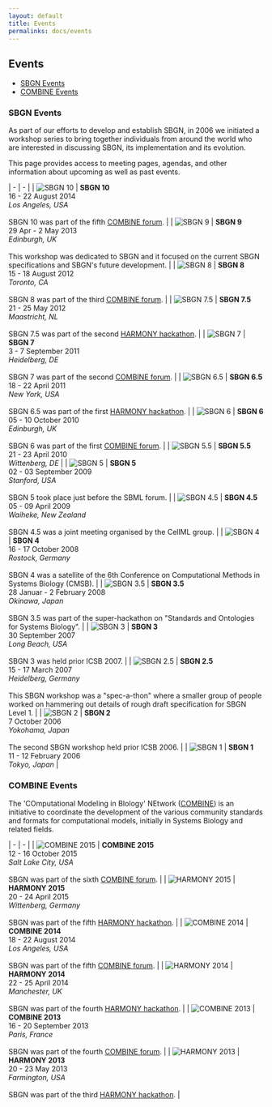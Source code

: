 ```yaml
---
layout: default
title: Events
permalinks: docs/events
---
```


## Events

*  [SBGN Events](#sbgn-events)
*  [COMBINE Events](#combine-events)

### SBGN Events

As part of our efforts to develop and establish SBGN, in 2006 we initiated a workshop series to bring together individuals from around the world who are interested in discussing SBGN, its implementation and its evolution.

This page provides access to meeting pages, agendas, and other information about upcoming as well as past events.

| - | - |
| ![SBGN 10](../images/events/SBGN10-100x100.jpg) | **SBGN 10**<br>16 - 22 August 2014<br>*Los Angeles, USA*<br><br>SBGN 10 was part of the fifth [COMBINE forum](http://co.mbine.org/events/COMBINE_2014). |
| ![SBGN 9](../images/events/SBGN9-100x100.png) | **SBGN 9**<br>29 Apr - 2 May 2013<br>*Edinburgh, UK*<br><br>This workshop was dedicated to SBGN and it focused on the current SBGN specifications and SBGN's future development. |
| ![SBGN 8](../images/events/SBGN8-100x100.jpg) | **SBGN 8**<br>15 - 18 August 2012<br>*Toronto, CA*<br><br>SBGN 8 was part of the third [COMBINE forum](http://co.mbine.org/events/COMBINE_2012). |
| ![SBGN 7.5](../images/events/SBGN7.5-100x100.jpg) | **SBGN 7.5**<br>21 - 25 May 2012<br>*Maastricht, NL*<br><br>SBGN 7.5 was part of the second [HARMONY hackathon](http://co.mbine.org/events/HARMONY_2012). |
| ![SBGN 7](../images/events/SBGN7-100x100.jpg) | **SBGN 7**<br>3 - 7 September 2011<br>*Heidelberg, DE*<br><br>SBGN 7 was part of the second [COMBINE forum](http://co.mbine.org/events/COMBINE_2011). |
| ![SBGN 6.5](../images/events/SBGN6.5-100x100.jpg) | **SBGN 6.5**<br>18 - 22 April 2011<br>*New York, USA*<br><br>SBGN 6.5 was part of the first [HARMONY hackathon](http://co.mbine.org/events/HARMONY_2011). |
| ![SBGN 6](../images/events/SBGN6-100x100.jpg) | **SBGN 6**<br>05 - 10 October 2010<br>*Edinburgh, UK*<br><br>SBGN 6 was part of the first [COMBINE forum](http://co.mbine.org/events/COMBINE_2010). |
| ![SBGN 5.5](../images/events/SBGN5.5-100x100.jpg) | **SBGN 5.5**<br>21 - 23 April 2010<br>*Wittenberg, DE* |
| ![SBGN 5](../images/events/SBGN5-100x100.jpg) | **SBGN 5**<br>02 - 03 September 2009<br>*Stanford, USA*<br><br>SBGN 5 took place just before the SBML forum. |
| ![SBGN 4.5](../images/events/SBGN4.5-100x100.jpg) | **SBGN 4.5**<br>05 - 09 April 2009<br>*Waiheke, New Zealand*<br><br>SBGN 4.5 was a joint meeting organised by the CellML group. |
| ![SBGN 4](../images/events/SBGN4-100x100.jpg) | **SBGN 4**<br>16 - 17 October 2008<br>*Rostock, Germany*<br><br>SBGN 4 was a satellite of the 6th Conference on Computational Methods in Systems Biology (CMSB). |
| ![SBGN 3.5](../images/events/SBGN3.5-100x100.jpg) | **SBGN 3.5**<br>28 Januar - 2 February 2008<br>*Okinawa, Japan*<br><br>SBGN 3.5 was part of the super-hackathon on "Standards and Ontologies for Systems Biology". |
| ![SBGN 3](../images/events/SBGN3-100x100.jpg) | **SBGN 3**<br>30 September 2007<br>*Long Beach, USA*<br><br>SBGN 3 was held prior ICSB 2007. |
| ![SBGN 2.5](../images/events/SBGN2.5-100x100.jpg) | **SBGN 2.5**<br>15 - 17 March 2007<br>*Heidelberg, Germany*<br><br>This SBGN workshop was a "spec-a-thon" where a smaller group of people worked on hammering out details of rough draft specification for SBGN Level 1. |
| ![SBGN 2](../images/events/SBGN2-100x100.jpg) | **SBGN 2**<br>7 October 2006<br>*Yokohama, Japan*<br><br>The second SBGN workshop held prior ICSB 2006. |
| ![SBGN 1](../images/events/SBGN1-100x100.jpg) | **SBGN 1**<br>11 - 12 February 2006<br>*Tokyo, Japan* |


### COMBINE Events

The 'COmputational Modeling in BIology' NEtwork ([COMBINE](http://co.mbine.org/)) is an initiative to coordinate the development of the various community standards and formats for computational models, initially in Systems Biology and related fields.

| - | - |
| ![COMBINE 2015](../images/events/COMBINE2015-100x100.jpg) | **COMBINE 2015**<br>12 - 16 October 2015<br>*Salt Lake City, USA*<br><br>SBGN was part of the sixth [COMBINE forum](http://co.mbine.org/events/COMBINE_2015). |
| ![HARMONY 2015](../images/events/HARMONY2015-100x100.jpg) | **HARMONY 2015**<br>20 - 24 April 2015<br>*Wittenberg, Germany*<br><br>SBGN was part of the fifth [HARMONY hackathon](http://co.mbine.org/events/HARMONY_2015). |
| ![COMBINE 2014](../images/events/COMBINE2014-100x100.jpg) | **COMBINE 2014**<br>18 - 22 August 2014<br>*Los Angeles, USA*<br><br>SBGN was part of the fifth [COMBINE forum](http://co.mbine.org/events/COMBINE_2014). |
| ![HARMONY 2014](../images/events/HARMONY2014-100x100.jpg) | **HARMONY 2014**<br>22 - 25 April 2014<br>*Manchester, UK*<br><br>SBGN was part of the fourth [HARMONY hackathon](http://co.mbine.org/events/HARMONY_2014). |
| ![COMBINE 2013](../images/events/COMBINE2013-100x100.jpg) | **COMBINE 2013**<br>16 - 20 September 2013<br>*Paris, France*<br><br>SBGN was part of the fourth [COMBINE forum](http://co.mbine.org/events/COMBINE_2013). |
| ![HARMONY 2013](../images/events/HARMONY2013-100x100.jpg) | **HARMONY 2013**<br>20 - 23 May 2013<br>*Farmington, USA*<br><br>SBGN was part of the third [HARMONY hackathon](http://co.mbine.org/events/HARMONY_2013). |
